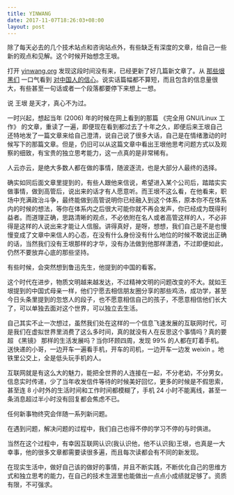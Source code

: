 ```yaml
---
title: YINWANG
date: 2017-11-07T18:26:03+08:00
layout: post
---
```


除了每天必去的几个技术站点和咨询站点外，有些缺乏有深度的文章，给自己一些新的观点和见解。这个时候开始想念王垠。

打开 [yinwang.org](http://yinwang.org) 发现这段时间没有来，已经更新了好几篇新文章了。从 [那些垠黑们](http://www.yinwang.org/blog-cn/2017/04/19/yinhei) 一口气看到 [对中国人的信心](http://www.yinwang.org/blog-cn/2017/05/16/chinese)。说实话篇幅都不算短，而且包含的信息量很大，有些甚至一句话或者一个段落都要停下来想上一想。

说 王垠 是天才，真心不为过。

一时兴起，想起当年 (2006) 年的时候在网上看到的那篇 《完全用 GNU/Linux 工作》 的文章，重读了一遍，即便现在看到都过去了十年之久，即便后来王垠自己还特地发了一篇文章来给自己澄清，说自己说了很多大话，自己是在情绪激动的时候写下的那篇文章。但是，仍旧可以从这篇文章中看出王垠他思考问题方式以及观察的细致，有宝贵的独立思考能力，这一点真的是非常稀有。

人云亦云，是绝大多数人都在做的事情，随波逐流，也是大部分人最终的选择。

确实如同后面文章里提到的，有些人跟他来信说，希望进入某个公司后，踏踏实实做事情，做到高管后，说出来的话才有人愿意听。而王垠不这么看，在他看来，职场中充满政治斗争，最终能做到高管说明你已经融入到这个体系，原本你不在体系内的时候的想法，等你在体系内之后很大可能你就不再会发声，你已经成为既得利益者。而道理正确，思路清晰的观点，不必依附在名人或者高管这样的人，不必非得是这样的人说出来才能让人信服。讲得真好，是呀，想想，我们自己是不是也慢慢变成了文章中来信人的心态，在没有什么身份没有什么地位的时候不敢说出正确的话，当然我们没有王垠那样的才华，没有办法做到他那样潇洒，不过即便如此，仍然不要放弃心底的那些坚持。

有些时候，会突然想到鲁迅先生，他提到的中国的看客。

这个时代在进步，物质文明越来越发达，不过精神文明的问题改变的不大。就如王垠提到的中国式母亲一样，他们宁愿去相信朋友圈分享的那些鸡汤，成功学，甚至今日头条里提到的忽悠人的段子，也不愿意相信自己的孩子，不愿意相信他们长大了，可以单独去面对这个世界，可以独立去生活。

自己其实不止一次想过，虽然我们处在这样的一个信息飞速发展的互联网时代，可是我们在虚拟世界里消费了这么多时间，真的就没有人在反思这个事情吗？真的要超 《黑镜》 那样的生活发展吗？当你环顾四周，发现 99% 的人都在盯着手机。送快递的小哥，一边开车一遍看手机，开车的司机，一边开车一边发 weixin 。地铁里公交上，全是低头玩手机的人。

互联网就是有这么大的魅力，能把全世界的人连接在一起，不分老幼，不分男女。信息实时传递，少了当年收发信件等待的时候美好回忆，更多的时候是不假思索，甚至连 8 小时外的生活时间和工作时间都模糊了，手机 24 小时不能离线，甚至一条消息超过半小时没有回复都会焦虑不已。

任何新事物终究会伴随一系列新问题。

在遇到问题，解决问题的过程中，我们自己也得不停的学习不停的与时俱进。

当然在这个过程中，有幸因互联网认识(我认识他，他不认识我)王垠，也真是一大幸事，他的很多文章都需要读很多遍，而且每次读都会有不同的新发现。

在现实生活中，做好自己该的做好的事情，并且不断实践，不断优化自己的思维方式和独立思考的能力，在自己的技术生涯里也能做出一点点小成绩就足够了。资质有限，不可强求。
